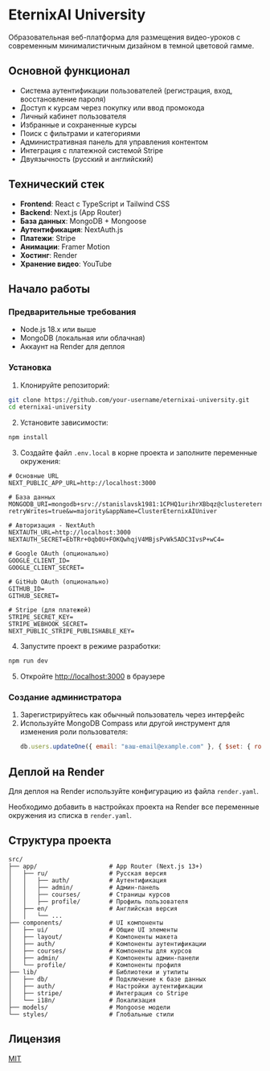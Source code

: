 # EternixAI University

Образовательная веб-платформа для размещения видео-уроков с современным минималистичным дизайном в темной цветовой гамме.

## Основной функционал

- Система аутентификации пользователей (регистрация, вход, восстановление пароля)
- Доступ к курсам через покупку или ввод промокода
- Личный кабинет пользователя
- Избранные и сохраненные курсы
- Поиск с фильтрами и категориями
- Административная панель для управления контентом
- Интеграция с платежной системой Stripe
- Двуязычность (русский и английский)

## Технический стек

- **Frontend**: React с TypeScript и Tailwind CSS
- **Backend**: Next.js (App Router)
- **База данных**: MongoDB + Mongoose
- **Аутентификация**: NextAuth.js
- **Платежи**: Stripe
- **Анимации**: Framer Motion
- **Хостинг**: Render
- **Хранение видео**: YouTube

## Начало работы

### Предварительные требования

- Node.js 18.x или выше
- MongoDB (локальная или облачная)
- Аккаунт на Render для деплоя

### Установка

1. Клонируйте репозиторий:
```bash
git clone https://github.com/your-username/eternixai-university.git
cd eternixai-university
```

2. Установите зависимости:
```bash
npm install
```

3. Создайте файл `.env.local` в корне проекта и заполните переменные окружения:
```
# Основные URL
NEXT_PUBLIC_APP_URL=http://localhost:3000

# База данных
MONGODB_URI=mongodb+srv://stanislavsk1981:1CPHQ1urihrXBbqz@clustereternixaiuniver.2z39gmp.mongodb.net/?retryWrites=true&w=majority&appName=ClusterEternixAIUniver

# Авторизация - NextAuth
NEXTAUTH_URL=http://localhost:3000
NEXTAUTH_SECRET=EbTRr+0qb0U+FOKQwhqjV4MBjsPvWk5ADC3IvsP+wC4=

# Google OAuth (опционально)
GOOGLE_CLIENT_ID=
GOOGLE_CLIENT_SECRET=

# GitHub OAuth (опционально)
GITHUB_ID=
GITHUB_SECRET=

# Stripe (для платежей)
STRIPE_SECRET_KEY=
STRIPE_WEBHOOK_SECRET=
NEXT_PUBLIC_STRIPE_PUBLISHABLE_KEY=
```
4. Запустите проект в режиме разработки:
```bash
npm run dev
```

5. Откройте [http://localhost:3000](http://localhost:3000) в браузере

### Создание администратора

1. Зарегистрируйтесь как обычный пользователь через интерфейс
2. Используйте MongoDB Compass или другой инструмент для изменения роли пользователя:
   ```js
   db.users.updateOne({ email: "ваш-email@example.com" }, { $set: { role: "admin" } })
   ```

## Деплой на Render

Для деплоя на Render используйте конфигурацию из файла `render.yaml`. 

Необходимо добавить в настройках проекта на Render все переменные окружения из списка в `render.yaml`.

## Структура проекта

```
src/
├── app/                    # App Router (Next.js 13+)
│   ├── ru/                 # Русская версия
│   │   ├── auth/           # Аутентификация
│   │   ├── admin/          # Админ-панель
│   │   ├── courses/        # Страницы курсов
│   │   ├── profile/        # Профиль пользователя
│   ├── en/                 # Английская версия
│   │   └── ...
├── components/             # UI компоненты
│   ├── ui/                 # Общие UI элементы
│   ├── layout/             # Компоненты макета
│   ├── auth/               # Компоненты аутентификации
│   ├── courses/            # Компоненты для курсов
│   ├── admin/              # Компоненты админ-панели
│   └── profile/            # Компоненты профиля
├── lib/                    # Библиотеки и утилиты
│   ├── db/                 # Подключение к базе данных
│   ├── auth/               # Настройки аутентификации
│   ├── stripe/             # Интеграция со Stripe
│   └── i18n/               # Локализация
├── models/                 # Mongoose модели
└── styles/                 # Глобальные стили
```

## Лицензия

[MIT](LICENSE)

